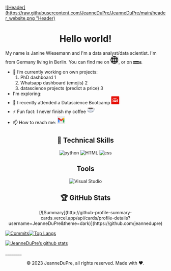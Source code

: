<!-- Add a creative header -->
[![Header](https://raw.githubusercontent.com/JeanneDuPre/JeanneDuPre/main/header_website.png "Header)](https://jeannedupre.github.io/)
<!-- <a href="https://jeannedupre.github.io/"><img alt="Header of my website" src="https://raw.githubusercontent.com/JeanneDuPre/JeanneDuPre/main/header_website.png"/></a> -->


<!-- (https://some-url.dev/) -->


<h1 align="center">Hello world!</h1>
My name is Janine Wiesemann and I'm a data analyst/data scientist. I'm from Germany living in Berlin. You can find me on <a href="https://jeannedupre.github.io/"><img alt="website icon" src="https://raw.githubusercontent.com/JeanneDuPre/JeanneDuPre/main/website_icon_2.png" width="25px"/></a>, or on <a href="https://www.linkedin.com/in/janine-wiesemann-jeannedupre/"><img alt="Linkedin Icon" src="https://raw.githubusercontent.com/JeanneDuPre/JeanneDuPre/main/linkedin_2.png" width="25px"/></a>.  
    
- 🔭 I’m currently working on own projects: 
    1. PhD dashboard  1
    2. Whatsapp dashboard (emojis)  2
    3. datascience projects (predict a price) 3
- I'm exploring:
    <!-- <img alt="streamlit" src="">
    <img alt="plotly" src="">
    <img alt="dash" src=""> -->
- 🌱 I recently attended a Datascience Bootcamp <img alt="lewagon" src="https://raw.githubusercontent.com/JeanneDuPre/JeanneDuPre/main/lewagon.png" width="25px">
- ⚡ Fun fact: I never finish my coffee <img alt="coffee" src="https://raw.githubusercontent.com/JeanneDuPre/JeanneDuPre/main/hot-beverage_2615.png" width="25px"/>
- 📫 How to reach me: <a href="mailto:jwiesema@gmail.com"><img alt="Gmail icon" src="https://raw.githubusercontent.com/JeanneDuPre/JeanneDuPre/main/gmail.png" width="25px"/></a>

<h2 align="center">🥋 Technical Skills</h2>
<!-- Skills to take from shields.io -->
<p align="center">
    <img alt="python" src="https://img.shields.io/badge/Python-3776AB?style=for-the-badge&logo=python&logoColor=white"/>
    <img alt="HTML" src="https://img.shields.io/badge/HTML5-E34F26?style=for-the-badge&logo=html5&logoColor=white"/>
    <img alt="css" src="https://img.shields.io/badge/CSS3-1572B6?style=for-the-badge&logo=css3&logoColor=white"/>
    <!-- <img alt="javascript" src="https://img.shields.io/badge/JavaScript-323330?style=for-the-badge&logo=javascript&logoColor=F7DF1E"/> -->
<!-- <img alt="PostgreSQL" src="https://img.shields.io/badge/Code-PostgreSQL-informational?style=flat&logo=PostgreSQL&color=336791"/>
<img alt="SQLite" src="https://img.shields.io/badge/Code-SQLite-informational?style?flat&logo=SQLite&color=003B57"/> -->
</p>

<!-- style Bootstrap, style CSS3 -->
<!-- Tools Git, Tools GitHub, Tools github -->
<h2 align="center">Tools</h2>
<p align="center">
    <img alt="Visual Studio" src="https://img.shields.io/badge/Visual_Studio_Code-0078D4?style=for-the-badge&logo=visual%20studio%20code&logoColor=white" />
    <!-- <img src="GitHub" src=""/> -->
</p>

<h2 align="center">🏆 GitHub Stats</h2>
<p align="center">
[![Summary](http://github-profile-summary-cards.vercel.app/api/cards/profile-details?username=JeanneDuPre&theme=dark)](https://github.com/jeannedupre) 

[![Commits](http://github-profile-summary-cards.vercel.app/api/cards/productive-time?username=JeanneDuPre&theme=dark&utcOffset=8)](https://github.com/jeannedupre)[![Top Langs](https://github-readme-stats.vercel.app/api/top-langs/?username=jeannedupre&theme=dark)](https://github.com/jeannedupre)

[![JeanneDuPre’s github stats](https://github-readme-stats.vercel.app/api?username=jeannedupre&show_icons=true&theme=dark)](https://github.com/jeannedupre)
</p>
________
<!-- Change the images !!! -->

<!-- <img align="center" alt="summary" src="http://github-profile-summary-cards.vercel.app/api/cards/profile-details?username=JeanneDuPre&layout=compact&theme=cobalt&hide_border=true">

<img align="left" alt="commits" src="http://github-profile-summary-cards.vercel.app/api/cards/productive-time?username=JeanneDuPre&layout=compact&theme=cobalt&hide_border=true"><img align="right" src="https://github-readme-stats.vercel.app/api/top-langs/?username=jeannedupre&layout=compact&theme=cobalt&hide_border=true"/> 

<img align="center" alt="JeanneDuPre's github stats" src="https://github-readme-stats.vercel.app/api?username=jeannedupre&layout=compact&theme=cobalt&hide_border=true"> -->

<!-- add Visitor Count -->
<!-- [![Visitor Count](https://profile-counter.glitch.me/{JeanneDuPre}/count.svg)] -->

<!-- ----footer---- -->
<p align="center"> © 2023 JeanneDuPre, all rights reserved. Made with ❤️. </p>
